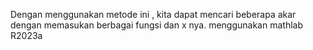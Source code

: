 Dengan menggunakan metode ini , kita dapat mencari beberapa akar dengan memasukan berbagai fungsi dan x nya.
menggunakan mathlab R2023a
